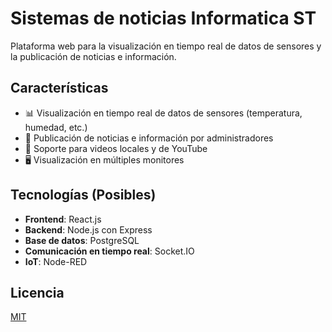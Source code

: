 # Sistemas de noticias Informatica ST

Plataforma web para la visualización en tiempo real de datos de sensores y la publicación de noticias e información.

## Características

- 📊 Visualización en tiempo real de datos de sensores (temperatura, humedad, etc.)
- 📢 Publicación de noticias e información por administradores
- 🎥 Soporte para videos locales y de YouTube
- 🖥️ Visualización en múltiples monitores

## Tecnologías (Posibles)

- **Frontend**: React.js
- **Backend**: Node.js con Express
- **Base de datos**: PostgreSQL
- **Comunicación en tiempo real**: Socket.IO
- **IoT**: Node-RED

## Licencia

[MIT](LICENSE)
